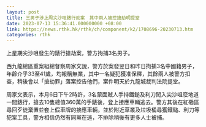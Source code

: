 ```yaml
---
layout: post
title: 三男子涉上周尖沙咀錶行劫案　其中兩人被控搶劫明提堂
date: 2023-07-13 15:36:41.000000000 +08:00
link: https://news.rthk.hk/rthk/ch/component/k2/1708696-20230713.htm
categories: rthk
---
```


上星期尖沙咀發生的錶行搶劫案，警方拘捕3名男子。

西九龍總區重案組總督察周家文說，警方於案發翌日和昨日拘捕3名中國籍男子，年齡介乎33至41歲，均報稱無業，其中一名疑犯獲准保釋，其餘兩人被警方扣查，稍後會以「搶劫罪」落案控告他們，案件明天於九龍城裁判法院提堂。

周家文表示，本月6日下午2時許，3名蒙面賊人手持鐵鎚及利刀闖入尖沙咀麼地道一間錶行，搶去10隻總值360萬的手錶後，登上接應車輛逃去。警方其後在紅磡區尋回歹徒棄置並套上假車牌的接應車輛，並於附近草叢及垃圾桶尋獲鐵鎚、利刀等犯案工具，警方相信仍然有同黨在逃，不排除稍後有更多人士被捕。
